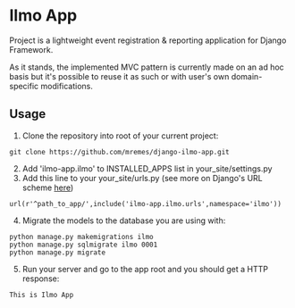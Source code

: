 # Ilmo App
Project is a lightweight event registration & reporting application for Django Framework.

As it stands, the implemented MVC pattern is currently made on an ad hoc basis but it's possible to reuse it as such or with user's own domain-specific modifications.

## Usage
1) Clone the repository into root of your current project:
```
git clone https://github.com/mremes/django-ilmo-app.git
```
2) Add 'ilmo-app.ilmo' to INSTALLED_APPS list in your_site/settings.py
3) Add this line to your your_site/urls.py (see more on Django's URL scheme [here](https://docs.djangoproject.com/ja/1.9/topics/http/urls/))
```
url(r'^path_to_app/',include('ilmo-app.ilmo.urls',namespace='ilmo'))
```
4) Migrate the models to the database you are using with:
```
python manage.py makemigrations ilmo
python manage.py sqlmigrate ilmo 0001
python manage.py migrate
```
5) Run your server and go to the app root and you should get a HTTP response:
```
This is Ilmo App
```
